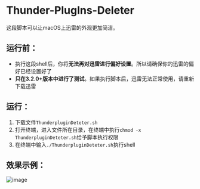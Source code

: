 # Thunder-PlugIns-Deleter
这段脚本可以让macOS上迅雷的外观更加简洁。
## 运行前：
* 执行这段shell后，你将**无法再对迅雷进行偏好设置**。所以请确保你的迅雷的偏好已经设置好了
* **只在3.2.0+版本中进行了测试**。如果执行脚本后，迅雷无法正常使用，请重新下载迅雷


## 运行：
1. 下载文件`ThunderpluginDeteter.sh`
2. 打开终端，进入文件所在目录，在终端中执行`chmod -x ThunderpluginDeteter.sh`给予脚本执行权限
3. 在终端中输入`./ThunderpluginDeteter.sh`执行shell

## 效果示例：
![image](https://github.com/ludanxer/Thunder-PlugIns-Deleter/raw/master/images/image.jpg)

